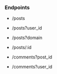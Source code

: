 ### Endpoints

- /posts

- /posts?user_id

- /posts?domain

- /posts/:id

- /comments?post_id

- /comments?user_id
